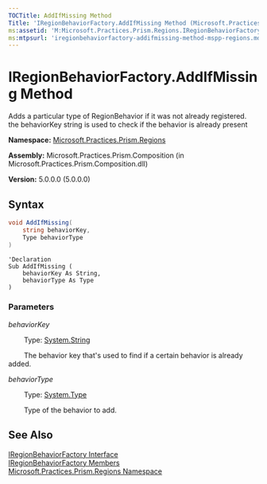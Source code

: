 ```yaml
---
TOCTitle: AddIfMissing Method
Title: 'IRegionBehaviorFactory.AddIfMissing Method (Microsoft.Practices.Prism.Regions)'
ms:assetid: 'M:Microsoft.Practices.Prism.Regions.IRegionBehaviorFactory.AddIfMissing(System.String,System.Type)'
ms:mtpsurl: 'iregionbehaviorfactory-addifmissing-method-mspp-regions.md'
---
```


# IRegionBehaviorFactory.AddIfMissing Method

Adds a particular type of RegionBehavior if it was not already registered. the behaviorKey string is used to check if the behavior is already present

**Namespace:** [Microsoft.Practices.Prism.Regions](/patterns-practices/reference/mspp-regions-namespace)

**Assembly:** Microsoft.Practices.Prism.Composition (in Microsoft.Practices.Prism.Composition.dll)

**Version:** 5.0.0.0 (5.0.0.0)

## Syntax

```C#
void AddIfMissing(
	string behaviorKey,
	Type behaviorType
)
```

```VB
'Declaration
Sub AddIfMissing ( 
	behaviorKey As String,
	behaviorType As Type
)
```


### Parameters

*behaviorKey*  

&nbsp;&nbsp;&nbsp;&nbsp;&nbsp;&nbsp;&nbsp;&nbsp;Type: [System.String](http://msdn.microsoft.com/en-us/library/s1wwdcbf)

&nbsp;&nbsp;&nbsp;&nbsp;&nbsp;&nbsp;&nbsp;&nbsp;The behavior key that's used to find if a certain behavior is already added.

*behaviorType* 

&nbsp;&nbsp;&nbsp;&nbsp;&nbsp;&nbsp;&nbsp;&nbsp;Type: [System.Type](http://msdn.microsoft.com/en-us/library/42892f65)

&nbsp;&nbsp;&nbsp;&nbsp;&nbsp;&nbsp;&nbsp;&nbsp;Type of the behavior to add.

## See Also

[IRegionBehaviorFactory Interface](/patterns-practices/reference/iregionbehaviorfactory-interface-mspp-regions)<br/>
[IRegionBehaviorFactory Members](/patterns-practices/reference/iregionbehaviorfactory-members-mspp-regions)<br/>
[Microsoft.Practices.Prism.Regions Namespace](/patterns-practices/reference/mspp-regions-namespace)<br/>